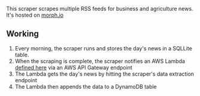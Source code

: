 This scraper scrapes multiple RSS feeds for business and agriculture news. It's hosted on [morph.io](https://morph.io/documentation)

## Working
1. Every morning, the scraper runs and stores the day's news in a SQLLite table.
2. When the scraping is complete, the scraper notifies an AWS Lambda [defined here](https://github.com/ninurtalabs/rursus-db-lambdas) via an AWS API Gateway endpoint
3. The Lambda gets the day's news by hitting the scraper's data extraction endpoint
4. The Lambda then appends the data to a DynamoDB table